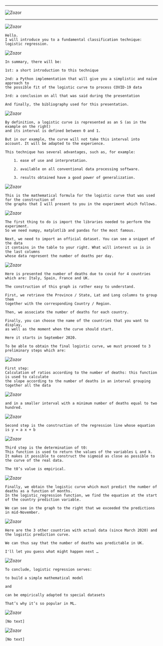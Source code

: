 _________
![Zozor](https://zupimages.net/up/21/04/jlm4.jpg)
__________



![Zozor](https://zupimages.net/up/21/04/v5fp.jpg)

````
Hello.
I will introduce you to a fundamental classification technique: logistic regression.
````


![Zozor](https://zupimages.net/up/21/04/j7hu.jpg)

````
In summary, there will be:

1st: a short introduction to this technique

2nd: a Python implementation that will give you a simplistic and naïve approach to 
the possible fit of the logistic curve to process COVID-19 data

3rd: a conclusion on all that was said during the presentation

And finally, the bibliography used for this presentation.
````

![Zozor](https://zupimages.net/up/21/04/sv1u.jpg)

````
By definition, a logistic curve is represented as an S (as in the example on the right) 
and its interval is defined between 0 and 1.

But in our example, the curve will not take this interval into account. It will be adapted to the experience.

This technique has several advantages, such as, for example:

    1. ease of use and interpretation.

    2. available on all conventional data processing software.

    3. results obtained have a good power of generalization.
````

![Zozor](https://zupimages.net/up/21/04/jqyq.jpg)

````
This is the mathematical formula for the logistic curve that was used for the construction of 
the graphs that I will present to you in the experiment which follows.
````

![Zozor](https://zupimages.net/up/21/04/nmmf.jpg)

````
The first thing to do is import the libraries needed to perform the experiment. 
So we need numpy, matplotlib and pandas for the most famous.

Next, we need to import an official dataset. You can see a snippet of the data 
it contains in the table to your right. What will interest us is in the last columns 
whose data represent the number of deaths per day.
````

![Zozor](https://zupimages.net/up/21/04/lwww.jpg)

````
Here is presented the number of deaths due to covid for 4 countries which are: Italy, Spain, France and UK.

The construction of this graph is rather easy to understand.

First, we retrieve the Province / State, Lat and Long columns to group them 
together with the corresponding Country / Region. 

Then, we associate the number of deaths for each country. 

Finally, you can choose the name of the countries that you want to display, 
as well as the moment when the curve should start.

Here it starts in September 2020.

To be able to obtain the final logistic curve, we must proceed to 3 preliminary steps which are:
````

![Zozor](https://zupimages.net/up/21/04/naej.jpg)

````
First step:
Calculation of ratios according to the number of deaths: this function is used to calculate 
the slope according to the number of deaths in an interval grouping together all the data
````

![Zozor](https://zupimages.net/up/21/04/uf9l.jpg)

````
and in a smaller interval with a minimum number of deaths equal to two hundred.
````

![Zozor](https://zupimages.net/up/21/04/w9re.jpg)

````
Second step is the construction of the regression line whose equation is y = a x + b
````

![Zozor](https://zupimages.net/up/21/04/ryky.jpg)

````
Third step is the determination of t0:
This function is used to return the values of the variables L and k.
It makes it possible to construct the sigmoid as close as possible to the curve of the real data.

The t0’s value is empirical.
````

![Zozor](https://zupimages.net/up/21/04/6rrk.jpg)

````
Finally, we obtain the logistic curve which must predict the number of deaths as a function of months.
In the logistic_regression function, we find the equation at the start of the country prediction variable.

We can see in the graph to the right that we exceeded the predictions in mid-November.
````

![Zozor](https://zupimages.net/up/21/04/gkmg.jpg)

````
Here are the 3 other countries with actual data (since March 2020) and the logistic prediction curve.

We can thus say that the number of deaths was predictable in UK.

I'll let you guess what might happen next …
````

![Zozor](https://zupimages.net/up/21/04/vmfv.jpg)

````
To conclude, logistic regression serves:

to build a simple mathematical model

and

can be empirically adapted to special datasets

That’s why it’s so popular in ML.
````

![Zozor](https://zupimages.net/up/21/04/9ah6.jpg)

````
[No text]
````

![Zozor](https://zupimages.net/up/21/04/fxwl.jpg)

````
[No text]
````
